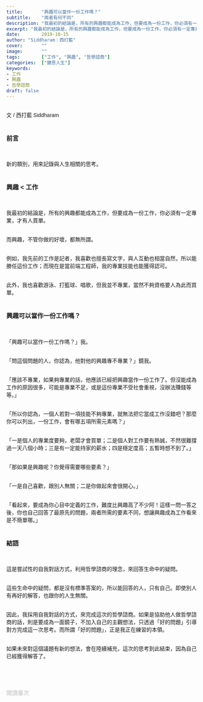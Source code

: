 ```yaml
---
title:       "興趣可以當作一份工作嗎？"
subtitle:    "兩者有何不同"
description: "我最初的結論是，所有的興趣都能成為工作，但要成為一份工作，你必須有一定專業，才有人買單。而興趣，不管你做的好壞，都無所謂。"
excerpt: "我最初的結論是，所有的興趣都能成為工作，但要成為一份工作，你必須有一定專業，才有人買單。而興趣，不管你做的好壞，都無所謂。"
date:        2019-10-15
author: "Siddharam｜西打藍"
cover:       ""
image:       ""
tags:        ["工作", "興趣", "哲學諮商"]
categories:  ["鏡思人生"]
keywords:
- 工作
- 興趣
- 哲學諮商
draft: false
---
```


<article style="font-family: 'Noto Sans TC', '微軟正黑體', sans-serif; font-weight: 300;">

<br>文 / 西打藍 Siddharam<br><br>

<h3 class="article-h1-color">前言</h3><br>

新的類別，用來記錄與人生相關的思考。<br><br>


<h3 class="article-h1-color">興趣 < 工作</h3><br>

我最初的結論是，所有的興趣都能成為工作，但要成為一份工作，你必須有一定專業，才有人買單。<br><br>

而興趣，不管你做的好壞，都無所謂。<br><br>

例如，我先前的工作是記者，我喜歡也擅長寫文字，與人互動也相當自然，所以能勝任這份工作；而現在是當前端工程師，我的專業技能也能獲得認可。<br><br>

此外，我也喜歡游泳、打籃球、唱歌，但我並不專業，當然不夠資格要人為此而買單。<br><br>

<h3 class="article-h1-color">興趣可以當作一份工作嗎？</h3><br>

「興趣可以當作一份工作嗎？」我。<br><br>

「問這個問題的人，你認為，他對他的興趣專不專業？」鏡我。<br><br>

「應該不專業，如果夠專業的話，他應該已經把興趣當作一份工作了。但沒能成為工作的原因很多，可能是專業不足，或是這份專業不受社會重視，沒辦法賺錢等等。」<br><br>

「所以你認為，一個人若對一項技能不夠專業，就無法把它當成工作沒錯吧？那麼你可以列出，一份工作，會有哪五項所需元素嗎？」<br><br>

「一是個人的專業度要夠，老闆才會買單；二是個人對工作要有熱誠，不然很難撐過一天八個小時；三是有一定能持家的薪水；四是穩定度高；五暫時想不到了。」<br><br>

「那如果是興趣呢？你覺得需要哪些要素？」<br><br>

「一是自己喜歡，跟別人無關；二是你做起來會很開心。」<br><br>

「看起來，要成為你心目中定義的工作，難度比興趣高了不少阿！這樣一問一答之後，你也自己回答了最原先的問題，兩者所需的要素不同，想讓興趣成為工作看來是不簡單哪。」<br><br>

<h3 class="article-h1-color">結語</h3><br>

這是嘗試性的自我對話方式，利用哲學諮商的理念，來回答生命中的疑問。<br><br>

這些生命中的疑問，都是沒有標準答案的，所以能回答的人，只有自己。即使別人有再好的解答，也跟你的人生無關。<br><br>

因此，我採用自我對話的方式，來完成這次的哲學諮商。如果是協助他人做哲學諮商的話，則是要成為一面鏡子，不加入自己的主觀想法，只透過「好的問題」引導對方完成這一次思考。而所謂「好的問題」，正是我正在練習的本領。<br><br>

如果未來對這個議題有新的想法，會在陸續補充，這次的思考到此結束，因為自己已經獲得解答了。


<br><br><br>

</article>

<div style="color: #bfbfbf; font-size: 15px;" id="busuanzi_container_page_pv">
  閱讀量<span id="busuanzi_value_page_pv"></span>次
</div>

<script src="../../js/post.js"></script>